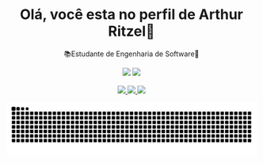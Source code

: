 <h1 align="center">Olá, você esta no perfil de Arthur Ritzel👋</h1>


<p align="center">📚Estudante de Engenharia de Software👾</p>

<div align="center">
 <img height="160em" src="https://github-readme-stats.vercel.app/api?username=arthurritzel&show_icons=true&theme=dark&hide_border=false&show_owner=true"/>
 <img height="160em" src="https://github-readme-stats.vercel.app/api/top-langs/?username=arthurritzel&theme=dark&hide_border=false&&layout=compact"/>
</div>
<br>
<div align="center"> 
  <a href="https://instagram.com/arthur_ritzel/" target="_blank">
  <img src="https://img.shields.io/badge/-Instagram-%23E4405F?style=for-the-badge&logo=instagram&logoColor=white">
  </a>
  <a href = "mailto:ritzelarthur@gmail.com" target="_blank">
  <img src="https://img.shields.io/badge/-Gmail-%23333?style=for-the-badge&logo=gmail&logoColor=white">
  </a>
  <a href="https://www.linkedin.com/in/arthur-burkhard-ritzel-4716a6261/" target="_blank">
  <img src="https://img.shields.io/badge/-LinkedIn-%230077B5?style=for-the-badge&logo=linkedin&logoColor=white">
  </a> 
</div>

  ![Snake animation](https://github.com/arthurritzel/arthurritzel/blob/output/github-contribution-grid-snake.svg)
